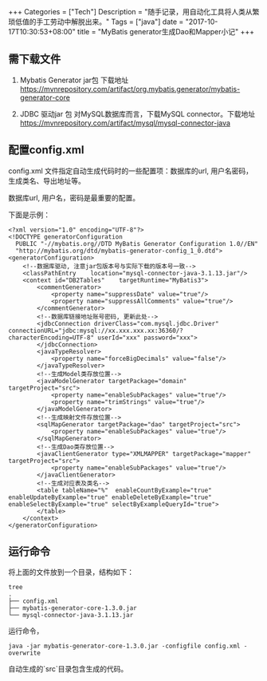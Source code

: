 +++
Categories = ["Tech"]
Description = "随手记录，用自动化工具将人类从繁琐低值的手工劳动中解脱出来。"
Tags = ["java"]
date = "2017-10-17T10:30:53+08:00"
title = "MyBatis generator生成Dao和Mapper小记"
+++

## 需下载文件<a id="sec-1-1" name="sec-1-1"></a>

1.  Mybatis Generator jar包
    下载地址 <https://mvnrepository.com/artifact/org.mybatis.generator/mybatis-generator-core>

2.  JDBC 驱动jar 包
    对MySQL数据库而言，下载MySQL connector。下载地址 <https://mvnrepository.com/artifact/mysql/mysql-connector-java>

## 配置config.xml<a id="sec-1-2" name="sec-1-2"></a>

config.xml 文件指定自动生成代码时的一些配置项：数据库的url, 用户名密码，生成类名、导出地址等。  

数据库url, 用户名，密码是最重要的配置。

下面是示例：

    <?xml version="1.0" encoding="UTF-8"?>
    <!DOCTYPE generatorConfiguration
      PUBLIC "-//mybatis.org//DTD MyBatis Generator Configuration 1.0//EN"
      "http://mybatis.org/dtd/mybatis-generator-config_1_0.dtd">
    <generatorConfiguration>
        <!--数据库驱动, 注意jar包版本号与实际下载的版本号一致-->
        <classPathEntry    location="mysql-connector-java-3.1.13.jar"/>
        <context id="DB2Tables"    targetRuntime="MyBatis3">
            <commentGenerator>
                <property name="suppressDate" value="true"/>
                <property name="suppressAllComments" value="true"/>
            </commentGenerator>
            <!--数据库链接地址账号密码, 更新此处-->
            <jdbcConnection driverClass="com.mysql.jdbc.Driver" connectionURL="jdbc:mysql://xx.xxx.xxx.xx:36360/?characterEncoding=UTF-8" userId="xxx" password="xxx">
            </jdbcConnection>
            <javaTypeResolver>
                <property name="forceBigDecimals" value="false"/>
            </javaTypeResolver>
            <!--生成Model类存放位置-->
            <javaModelGenerator targetPackage="domain" targetProject="src">
                <property name="enableSubPackages" value="true"/>
                <property name="trimStrings" value="true"/>
            </javaModelGenerator>
            <!--生成映射文件存放位置-->
            <sqlMapGenerator targetPackage="dao" targetProject="src">
                <property name="enableSubPackages" value="true"/>
            </sqlMapGenerator>
            <!--生成Dao类存放位置-->
            <javaClientGenerator type="XMLMAPPER" targetPackage="mapper" targetProject="src">
                <property name="enableSubPackages" value="true"/>
            </javaClientGenerator>
            <!--生成对应表及类名-->
            <table tableName="%"  enableCountByExample="true" enableUpdateByExample="true" enableDeleteByExample="true" enableSelectByExample="true" selectByExampleQueryId="true">
            </table>
        </context>
    </generatorConfiguration>

## 运行命令<a id="sec-1-3" name="sec-1-3"></a>

将上面的文件放到一个目录，结构如下：

    tree 
    .
    ├── config.xml
    ├── mybatis-generator-core-1.3.0.jar
    └── mysql-connector-java-3.1.13.jar

运行命令，

    java -jar mybatis-generator-core-1.3.0.jar -configfile config.xml -overwrite

自动生成的\`src\`目录包含生成的代码。